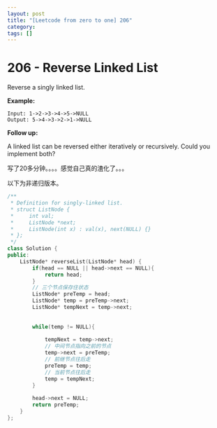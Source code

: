 ```yaml
---
layout: post
title: "[Leetcode from zero to one] 206"
category: 
tags: []
---
```


# 206 - Reverse Linked List

Reverse a singly linked list.

**Example:**

```
Input: 1->2->3->4->5->NULL
Output: 5->4->3->2->1->NULL
```

**Follow up:**

A linked list can be reversed either iteratively or recursively. Could you implement both?

写了20多分钟。。。。感觉自己真的渣化了。。。

以下为非递归版本。

```c++
/**
 * Definition for singly-linked list.
 * struct ListNode {
 *     int val;
 *     ListNode *next;
 *     ListNode(int x) : val(x), next(NULL) {}
 * };
 */
class Solution {
public:
    ListNode* reverseList(ListNode* head) {
        if(head == NULL || head->next == NULL){
            return head;
        }
        // 三个节点保存住状态
        ListNode* preTemp = head;
        ListNode* temp = preTemp->next;
        ListNode* tempNext = temp->next;
        
        
        while(temp != NULL){
            
            tempNext = temp->next;
            // 中间节点指向之前的节点
            temp->next = preTemp;
            // 前继节点往后走
            preTemp = temp;
            // 当前节点往后走
            temp = tempNext;
        }
        
        head->next = NULL;
        return preTemp;
    }
};
```

